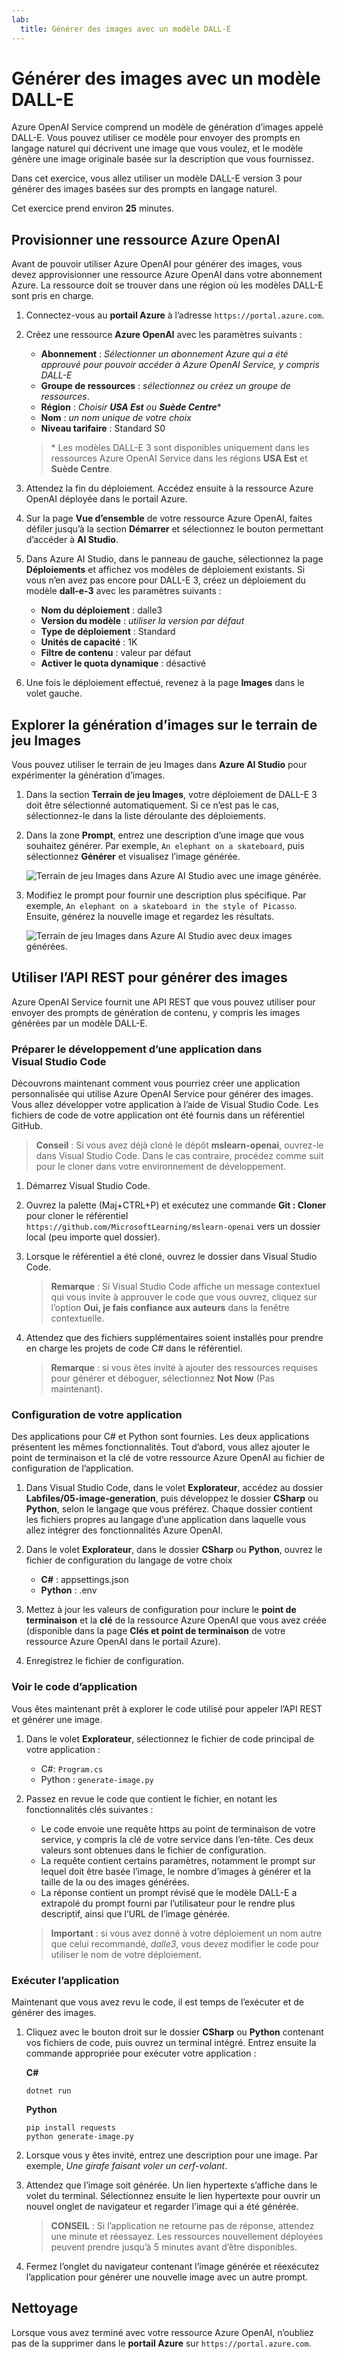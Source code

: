 ```yaml
---
lab:
  title: Générer des images avec un modèle DALL-E
---
```


# Générer des images avec un modèle DALL-E

Azure OpenAI Service comprend un modèle de génération d’images appelé DALL-E. Vous pouvez utiliser ce modèle pour envoyer des prompts en langage naturel qui décrivent une image que vous voulez, et le modèle génère une image originale basée sur la description que vous fournissez.

Dans cet exercice, vous allez utiliser un modèle DALL-E version 3 pour générer des images basées sur des prompts en langage naturel.

Cet exercice prend environ **25** minutes.

## Provisionner une ressource Azure OpenAI

Avant de pouvoir utiliser Azure OpenAI pour générer des images, vous devez approvisionner une ressource Azure OpenAI dans votre abonnement Azure. La ressource doit se trouver dans une région où les modèles DALL-E sont pris en charge.

1. Connectez-vous au **portail Azure** à l’adresse `https://portal.azure.com`.
1. Créez une ressource **Azure OpenAI** avec les paramètres suivants :
    - **Abonnement** : *Sélectionner un abonnement Azure qui a été approuvé pour pouvoir accéder à Azure OpenAI Service, y compris DALL-E*
    - **Groupe de ressources** : *sélectionnez ou créez un groupe de ressources*.
    - **Région** : *Choisir **USA Est** ou **Suède Centre***\*
    - **Nom** : *un nom unique de votre choix*
    - **Niveau tarifaire** : Standard S0

    > \* Les modèles DALL-E 3 sont disponibles uniquement dans les ressources Azure OpenAI Service dans les régions **USA Est** et **Suède Centre**.

1. Attendez la fin du déploiement. Accédez ensuite à la ressource Azure OpenAI déployée dans le portail Azure.
1. Sur la page **Vue d’ensemble** de votre ressource Azure OpenAI, faites défiler jusqu’à la section **Démarrer** et sélectionnez le bouton permettant d’accéder à **AI Studio**.
1. Dans Azure AI Studio, dans le panneau de gauche, sélectionnez la page **Déploiements** et affichez vos modèles de déploiement existants. Si vous n’en avez pas encore pour DALL-E 3, créez un déploiement du modèle **dall-e-3** avec les paramètres suivants :
    - **Nom du déploiement** : dalle3
    - **Version du modèle** : *utiliser la version par défaut*
    - **Type de déploiement** : Standard
    - **Unités de capacité** : 1K
    - **Filtre de contenu** : valeur par défaut
    - **Activer le quota dynamique** : désactivé
1. Une fois le déploiement effectué, revenez à la page **Images** dans le volet gauche.

## Explorer la génération d’images sur le terrain de jeu Images

Vous pouvez utiliser le terrain de jeu Images dans **Azure AI Studio** pour expérimenter la génération d’images.

1. Dans la section **Terrain de jeu Images**, votre déploiement de DALL-E 3 doit être sélectionné automatiquement. Si ce n’est pas le cas, sélectionnez-le dans la liste déroulante des déploiements.
1. Dans la zone **Prompt**, entrez une description d’une image que vous souhaitez générer. Par exemple, `An elephant on a skateboard`, puis sélectionnez **Générer** et visualisez l’image générée.

    ![Terrain de jeu Images dans Azure AI Studio avec une image générée.](../media/images-playground.png)

1. Modifiez le prompt pour fournir une description plus spécifique. Par exemple, `An elephant on a skateboard in the style of Picasso`. Ensuite, générez la nouvelle image et regardez les résultats.

    ![Terrain de jeu Images dans Azure AI Studio avec deux images générées.](../media/images-playground-new-style.png)

## Utiliser l’API REST pour générer des images

Azure OpenAI Service fournit une API REST que vous pouvez utiliser pour envoyer des prompts de génération de contenu, y compris les images générées par un modèle DALL-E.

### Préparer le développement d’une application dans Visual Studio Code

Découvrons maintenant comment vous pourriez créer une application personnalisée qui utilise Azure OpenAI Service pour générer des images. Vous allez développer votre application à l’aide de Visual Studio Code. Les fichiers de code de votre application ont été fournis dans un référentiel GitHub.

> **Conseil** : Si vous avez déjà cloné le dépôt **mslearn-openai**, ouvrez-le dans Visual Studio Code. Dans le cas contraire, procédez comme suit pour le cloner dans votre environnement de développement.

1. Démarrez Visual Studio Code.
2. Ouvrez la palette (Maj+CTRL+P) et exécutez une commande **Git : Cloner** pour cloner le référentiel `https://github.com/MicrosoftLearning/mslearn-openai` vers un dossier local (peu importe quel dossier).
3. Lorsque le référentiel a été cloné, ouvrez le dossier dans Visual Studio Code.

    > **Remarque** : Si Visual Studio Code affiche un message contextuel qui vous invite à approuver le code que vous ouvrez, cliquez sur l’option **Oui, je fais confiance aux auteurs** dans la fenêtre contextuelle.

4. Attendez que des fichiers supplémentaires soient installés pour prendre en charge les projets de code C# dans le référentiel.

    > **Remarque** : si vous êtes invité à ajouter des ressources requises pour générer et déboguer, sélectionnez **Not Now** (Pas maintenant).

### Configuration de votre application

Des applications pour C# et Python sont fournies. Les deux applications présentent les mêmes fonctionnalités. Tout d’abord, vous allez ajouter le point de terminaison et la clé de votre ressource Azure OpenAI au fichier de configuration de l’application.

1. Dans Visual Studio Code, dans le volet **Explorateur**, accédez au dossier **Labfiles/05-image-generation**, puis développez le dossier **CSharp** ou **Python**, selon le langage que vous préférez. Chaque dossier contient les fichiers propres au langage d’une application dans laquelle vous allez intégrer des fonctionnalités Azure OpenAI.
2. Dans le volet **Explorateur**, dans le dossier **CSharp** ou **Python**, ouvrez le fichier de configuration du langage de votre choix

    - **C#** : appsettings.json
    - **Python** : .env
    
3. Mettez à jour les valeurs de configuration pour inclure le **point de terminaison** et la **clé** de la ressource Azure OpenAI que vous avez créée (disponible dans la page **Clés et point de terminaison** de votre ressource Azure OpenAI dans le portail Azure).
4. Enregistrez le fichier de configuration.

### Voir le code d’application

Vous êtes maintenant prêt à explorer le code utilisé pour appeler l’API REST et générer une image.

1. Dans le volet **Explorateur**, sélectionnez le fichier de code principal de votre application :

    - C#: `Program.cs`
    - Python : `generate-image.py`

2. Passez en revue le code que contient le fichier, en notant les fonctionnalités clés suivantes :
    - Le code envoie une requête https au point de terminaison de votre service, y compris la clé de votre service dans l’en-tête. Ces deux valeurs sont obtenues dans le fichier de configuration.
    - La requête contient certains paramètres, notamment le prompt sur lequel doit être basée l’image, le nombre d’images à générer et la taille de la ou des images générées.
    - La réponse contient un prompt révisé que le modèle DALL-E a extrapolé du prompt fourni par l’utilisateur pour le rendre plus descriptif, ainsi que l’URL de l’image générée.
    
    > **Important** : si vous avez donné à votre déploiement un nom autre que celui recommandé, *dalle3*, vous devez modifier le code pour utiliser le nom de votre déploiement.

### Exécuter l’application

Maintenant que vous avez revu le code, il est temps de l’exécuter et de générer des images.

1. Cliquez avec le bouton droit sur le dossier **CSharp** ou **Python** contenant vos fichiers de code, puis ouvrez un terminal intégré. Entrez ensuite la commande appropriée pour exécuter votre application :

   **C#**
   ```
   dotnet run
   ```
   
   **Python**
   ```
   pip install requests
   python generate-image.py
   ```

3. Lorsque vous y êtes invité, entrez une description pour une image. Par exemple, *Une girafe faisant voler un cerf-volant*.

4. Attendez que l’image soit générée. Un lien hypertexte s’affiche dans le volet du terminal. Sélectionnez ensuite le lien hypertexte pour ouvrir un nouvel onglet de navigateur et regarder l’image qui a été générée.

   > **CONSEIL** : Si l’application ne retourne pas de réponse, attendez une minute et réessayez. Les ressources nouvellement déployées peuvent prendre jusqu’à 5 minutes avant d’être disponibles.

5. Fermez l’onglet du navigateur contenant l’image générée et réexécutez l’application pour générer une nouvelle image avec un autre prompt.

## Nettoyage

Lorsque vous avez terminé avec votre ressource Azure OpenAI, n’oubliez pas de la supprimer dans le **portail Azure** sur `https://portal.azure.com`.
